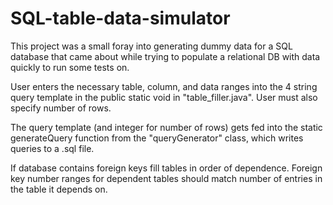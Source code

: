 # SQL-table-data-simulator

This project was a small foray into generating dummy data for a SQL database that came about while trying to populate a relational DB with data quickly to run some tests on. 

User enters the necessary table, column, and data ranges into the 4 string query template in the public static void in "table_filler.java". User must also specify number of rows.

The query template (and integer for number of rows) gets fed into the static generateQuery function from the "queryGenerator" class, which writes queries to a .sql file.

If database contains foreign keys fill tables in order of dependence. Foreign key number ranges for dependent tables should match number of entries in the table it depends on.
